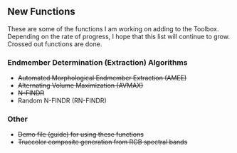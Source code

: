 ## New Functions ##

These are some of the functions I am working on adding to the Toolbox. Depending on the rate of progress, I hope that this list will continue to grow. Crossed out functions are done.

### Endmember Determination (Extraction) Algorithms ###

* ~~Automated Morphological Endmember Extraction (AMEE)~~
* ~~Alternating Volume Maximization (AVMAX)~~
* ~~N-FINDR~~
* Random N-FINDR (RN-FINDR)

### Other ###
* ~~Demo file (guide) for using these functions~~
* ~~Truecolor composite generation from RGB spectral bands~~
